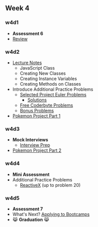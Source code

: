 ## Week 4

### w4d1
+ **Assessment 6**
+ [Review][w4d1-lecture-notes]

[w4d1-lecture-notes]:./d1/lecture_notes.md

### w4d2
+ [Lecture Notes][w4d2-lecture-notes]
  + JavaScript Class
  + Creating New Classes
  + Creating Instance Variables
  + Creating Methods on Classes
+ Introduce Additional Practice Problems
  + [Selected Project Euler Problems](../other/project_euler.md)
    + [Solutions](../solutions/w4/projectEuler)
  + [Free Coderbyte Problems](https://coderbyte.com/challenges/)
  + [Bonus Problems](../bonus_problems)
+ [Pokemon Project Part 1][pokemon_1]

[w4d2-lecture-notes]:./d2/lecture_notes.md

### w4d3
+ **Mock Interviews**
  + [Interview Prep](./d4/interview_prep.md)
+ [Pokemon Project Part 2][pokemon_2]

[interview_prompts]:./d4/interview_prompts.js

### w4d4
+ **Mini Assessment**
+ Additional Practice Problems
  + [ReactiveX](http://reactivex.io/learnrx/) (up to problem 20)

[pokemon_1]:./pokemon/pokemon.md
[pokemon_2]:./pokemon/battle.md

### w4d5
+ **Assessment 7**
+ What's Next? [Applying to Bootcamps](../other/whats_next.md)
+ :joy_cat: **Graduation** :joy_cat:

